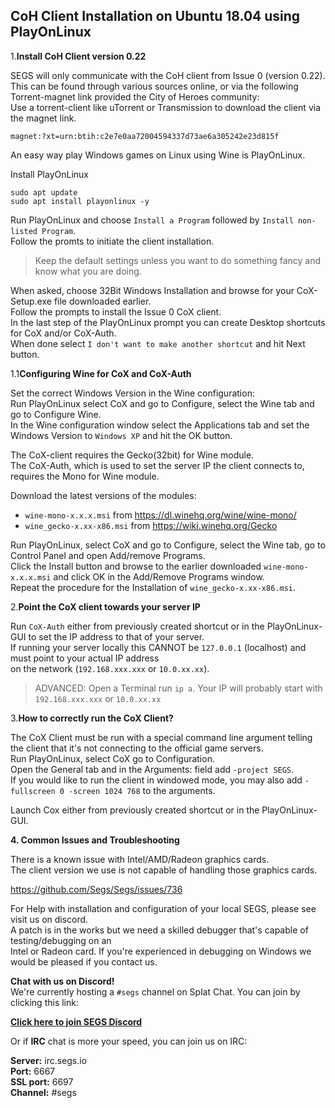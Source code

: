 CoH Client Installation on Ubuntu 18.04 using PlayOnLinux  
------  
  
1.**Install CoH Client version 0.22**  
  
SEGS will only communicate with the CoH client from Issue 0 (version 0.22).  
This can be found through various sources online, or via the following Torrent-magnet link provided the City of Heroes community:  
Use a torrent-client like uTorrent or Transmission to download the client via the magnet link.  
  
```
magnet:?xt=urn:btih:c2e7e0aa72004594337d73ae6a305242e23d815f  
```

An easy way play Windows games on Linux using Wine is PlayOnLinux.  
  
Install PlayOnLinux  
  
```
sudo apt update  
sudo apt install playonlinux -y  
```
  
Run PlayOnLinux and choose `Install a Program` followed by `Install non-listed Program`.  
Follow the promts to initiate the client installation.  
  
> Keep the default settings unless you want to do something fancy and know what you are doing.  
  
When asked, choose 32Bit Windows Installation and browse for your CoX-Setup.exe file downloaded earlier.  
Follow the prompts to install the Issue 0 CoX client.  
In the last step of the PlayOnLinux prompt you can create Desktop shortcuts for CoX and/or CoX-Auth.  
When done select `I don't want to make another shortcut` and hit Next button.  
  
1.1**Configuring Wine for CoX and CoX-Auth**  
  
Set the correct Windows Version in the Wine configuration:  
Run PlayOnLinux select CoX and go to Configure, select the Wine tab and go to Configure Wine.  
In the Wine configuration window select the Applications tab and set the Windows Version to `Windows XP` and hit the OK button.  
  
The CoX-client requires the Gecko(32bit) for Wine module.  
The CoX-Auth, which is used to set the server IP the client connects to, requires the Mono for Wine module.  
  
Download the latest versions of the modules:  

- `wine-mono-x.x.x.msi` from https://dl.winehq.org/wine/wine-mono/  
- `wine_gecko-x.xx-x86.msi` from https://wiki.winehq.org/Gecko  
  
Run PlayOnLinux, select CoX and go to Configure, select the Wine tab, go to Control Panel and open Add/remove Programs.  
Click the Install button and browse to the earlier downloaded `wine-mono-x.x.x.msi` and click OK in the Add/Remove Programs window.  
Repeat the procedure for the Installation of `wine_gecko-x.xx-x86.msi`.  
  
2.**Point the CoX client towards your server IP**  
  
Run `CoX-Auth` either from previously created shortcut or in the PlayOnLinux-GUI to set the IP address to that of your server.  
If running your server locally this CANNOT be `127.0.0.1` (localhost) and must point to your actual IP address  
on the network (`192.168.xxx.xxx` or `10.0.xx.xx`).  
  
> ADVANCED: Open a Terminal run `ip a`. Your IP will probably start with `192.168.xxx.xxx` or `10.0.xx.xx`  
  
3.**How to correctly run the CoX Client?**  
  
The CoX Client must be run with a special command line argument telling the client that it's not connecting to the official game servers.  
Run PlayOnLinux, select CoX go to Configuration.  
Open the General tab and in the Arguments: field add `-project SEGS`.  
If you would like to run the client in windowed mode, you may also add `-fullscreen 0 -screen 1024 768` to the arguments.  
  
Launch Cox either from previously created shortcut or in the PlayOnLinux-GUI.
  
**4. Common Issues and Troubleshooting**
  
There is a known issue with Intel/AMD/Radeon graphics cards.  
The client version we use is not capable of handling those graphics cards.  
  
https://github.com/Segs/Segs/issues/736  
  
For Help with installation and configuration of your local SEGS, please see visit us on discord.  
A patch is in the works but we need a skilled debugger that's capable of testing/debugging on an  
Intel or Radeon card. If you're experienced in debugging on Windows we would be pleased if you contact us.  
  
**Chat with us on Discord!**  
We're currently hosting a `#segs` channel on Splat Chat. You can join by clicking this link:  
  
 [**Click here to join SEGS Discord**](https://discord.segs.io/)  
  
Or if **IRC** chat is more your speed, you can join us on IRC:  
  
  **Server:** irc.segs.io  
  **Port:** 6667  
  **SSL port:** 6697  
  **Channel:** #segs  
